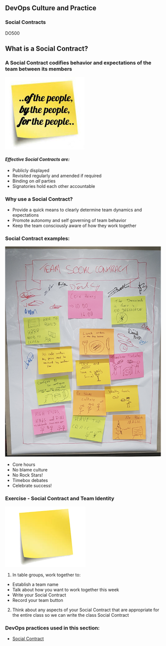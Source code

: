 <!-- .slide: data-background-image="images/RH_NewBrand_Background.png" -->
## DevOps Culture and Practice <!-- {.element: class="course-title"} -->
### Social Contracts <!-- {.element: class="title-color"} -->
DO500 <!-- {.element: class="title-color"} -->



<!--.slide: id="social-contract" -->
## What is a Social Contract?



### A Social Contract codifies behavior and expectations of the team between its members
![Of the people](images/Social_Contract.jpg) <!-- {.element: class="fragment inline-image"} -->
#### _Effective Social Contracts are:_
- Publicly displayed
- Revisited regularly and amended if required
- Binding on *all* parties
- Signatories hold each other accountable



### Why use a Social Contract?
- Provide a quick means to clearly determine team dynamics and expectations
- Promote autonomy and self governing of team behavior
- Keep the team consciously aware of how they work together



### Social Contract examples:
![Example Social Contract](images/Example_Social_Contract.png) <!-- {.element: class="inline-image"} -->
- Core hours
- No blame culture
- No Rock Stars!
- Timebox debates
- Celebrate success!



### Exercise - Social Contract and Team Identity
![Post It](images/post-it.png) <!-- {.element: class="inline-image"} -->
1. In table groups, work together to:
  - Establish a team name
  - Talk about how you want to work together this week
  - Write your Social Contract
  - Record your team button
2. Think about any aspects of your Social Contract that are appropriate for the entire class so we can write the class Social Contract



<!-- .slide: data-background-image="images/chef-background.png", class="white-style" -->
### DevOps practices used in this section:
- [Social Contract](https://openpracticelibrary.com/practice/social-contract/)
